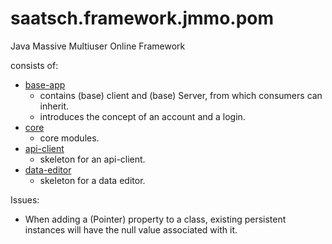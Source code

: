 # saatsch.framework.jmmo.pom

Java Massive Multiuser Online Framework

consists of:

* [base-app](base-app/Readme.md)
   * contains (base) client and (base) Server, from which consumers can inherit.
   * introduces the concept of an account and a login.
* [core](core/Readme.md)
   * core modules.
* [api-client](api-client/Readme.md)
   * skeleton for an api-client.
* [data-editor](data-editor/Readme.md)
   * skeleton for a data editor.



Issues:
- When adding a (Pointer) property to a class, existing persistent instances will have the null value associated with it. 